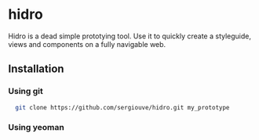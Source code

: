 # hidro

Hidro is a dead simple prototying tool. Use it to quickly create a styleguide, views and components on a fully navigable web.

## Installation

### Using git
```bash
  git clone https://github.com/sergiouve/hidro.git my_prototype
```

### Using yeoman
